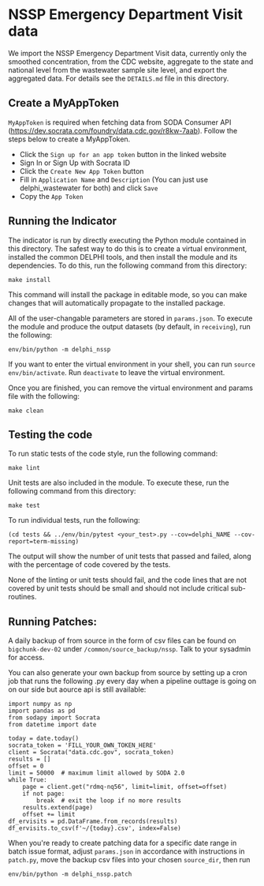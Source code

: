 # NSSP Emergency Department Visit data

We import the NSSP Emergency Department Visit data, currently only the smoothed concentration, from the CDC website, aggregate to the state and national level from the wastewater sample site level, and export the aggregated data.
For details see the `DETAILS.md` file in this directory.

## Create a MyAppToken
`MyAppToken` is required when fetching data from SODA Consumer API 
(https://dev.socrata.com/foundry/data.cdc.gov/r8kw-7aab). Follow the 
steps below to create a MyAppToken.
- Click the `Sign up for an app token` button in the linked website
- Sign In or Sign Up with Socrata ID
- Click the `Create New App Token` button
- Fill in `Application Name` and `Description` (You can just use delphi_wastewater
  for both) and click `Save`
- Copy the `App Token`


## Running the Indicator

The indicator is run by directly executing the Python module contained in this
directory. The safest way to do this is to create a virtual environment,
installed the common DELPHI tools, and then install the module and its
dependencies. To do this, run the following command from this directory:

```
make install
```

This command will install the package in editable mode, so you can make changes that
will automatically propagate to the installed package. 

All of the user-changable parameters are stored in `params.json`. To execute
the module and produce the output datasets (by default, in `receiving`), run
the following:

```
env/bin/python -m delphi_nssp
```

If you want to enter the virtual environment in your shell, 
you can run `source env/bin/activate`. Run `deactivate` to leave the virtual environment. 

Once you are finished, you can remove the virtual environment and 
params file with the following:

```
make clean
```

## Testing the code

To run static tests of the code style, run the following command:

```
make lint
```

Unit tests are also included in the module. To execute these, run the following
command from this directory:

```
make test
```

To run individual tests, run the following:

```
(cd tests && ../env/bin/pytest <your_test>.py --cov=delphi_NAME --cov-report=term-missing)
```

The output will show the number of unit tests that passed and failed, along
with the percentage of code covered by the tests. 

None of the linting or unit tests should fail, and the code lines that are not covered by unit tests should be small and
should not include critical sub-routines. 

## Running Patches:
A daily backup of from source in the form of csv files can be found on `bigchunk-dev-02` under `/common/source_backup/nssp`. Talk to your sysadmin for access. 

You can also generate your own backup from source by setting up a cron job that runs the following .py every day when a pipeline outtage is going on on our side but aource api is still available:
```
import numpy as np
import pandas as pd
from sodapy import Socrata
from datetime import date

today = date.today()
socrata_token = 'FILL_YOUR_OWN_TOKEN_HERE'
client = Socrata("data.cdc.gov", socrata_token)
results = []
offset = 0
limit = 50000  # maximum limit allowed by SODA 2.0
while True:
    page = client.get("rdmq-nq56", limit=limit, offset=offset)
    if not page:
        break  # exit the loop if no more results
    results.extend(page)
    offset += limit
df_ervisits = pd.DataFrame.from_records(results)
df_ervisits.to_csv(f'~/{today}.csv', index=False)
```
When you're ready to create patching data for a specific date range in batch issue format, adjust `params.json` in accordance with instructions in `patch.py`, move the backup csv files into your chosen `source_dir`, then run
```
env/bin/python -m delphi_nssp.patch
```